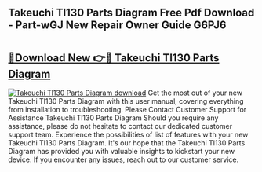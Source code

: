 ## Takeuchi Tl130 Parts Diagram Free Pdf Download - Part-wGJ New Repair Owner Guide G6PJ6

# <h2><a href="http://dfnciu.blite.top/?on=Takeuchi+Tl130+Parts+Diagram">🔗Download New 👉🔴 Takeuchi Tl130 Parts Diagram</a></h2>

[![Takeuchi Tl130 Parts Diagram download](https://i.imgur.com/lujVjoI.png)](http://dfnciu.blite.top/?on=Takeuchi+Tl130+Parts+Diagram)
Get the most out of your new Takeuchi Tl130 Parts Diagram with this user manual, covering everything from installation to troubleshooting. Please Contact Customer Support for Assistance Takeuchi Tl130 Parts Diagram Should you require any assistance, please do not hesitate to contact our dedicated customer support team. Experience the possibilities of list of features with your new Takeuchi Tl130 Parts Diagram. It's our hope that the Takeuchi Tl130 Parts Diagram has provided you with valuable insights to kickstart your new device. If you encounter any issues, reach out to our customer service.
